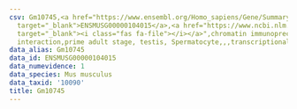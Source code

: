 ```yaml
---
csv: Gm10745,<a href="https://www.ensembl.org/Homo_sapiens/Gene/Summary?db=core;g=ENSMUSG00000104015"
  target="_blank">ENSMUSG00000104015</a>,<a href="https://www.ncbi.nlm.nih.gov/pubmed/25450459"
  target="_blank"><i class="fas fa-file"></i></a>",chromatin immunoprecipitation assay,direct
  interaction,prime adult stage, testis, Spermatocyte,,,transcriptional regulation,
data_alias: Gm10745
data_id: ENSMUSG00000104015
data_numevidence: 1
data_species: Mus musculus
data_taxid: '10090'
title: Gm10745
---
```

